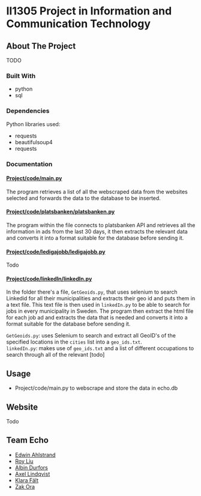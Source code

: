 # II1305 Project in Information and Communication Technology


## About The Project
<!-- Bakgrund -->
TODO

### Built With
- python
- sql

### Dependencies
Python libraries used:
- requests
- beautifulsoup4
- requests

### Documentation
#### [Project/code/main.py](https://github.com/DiaHassan/II1305-Team-Echo/blob/main/Project/code/main.py)
The program retrieves a list of all the webscraped data from the websites selected and forwards the data to the database to be inserted.

#### [Project/code/platsbanken/platsbanken.py](https://github.com/DiaHassan/II1305-Team-Echo/blob/main/Project/code/platsbanken/platsbanken.py)
The program within the file connects to platsbanken API and retrieves all the information in ads from the last 30 days, it then extracts the relevant data and converts it into a format suitable for the database before sending it.

#### [Project/code/ledigajobb/ledigajobb.py](https://github.com/DiaHassan/II1305-Team-Echo/blob/main/Project/code/ledigajobb/ledigajobb.py)
Todo
<!-- Info here -->

#### [Project/code/linkedIn/linkedIn.py](https://github.com/DiaHassan/II1305-Team-Echo/blob/main/Project/code/linkedIn/linkedIn.py)
In the folder there's a file, ```GetGeoids.py```, that uses selenium to search Linkedid for all their municipalities and extracts their geo id and puts them in a text file.
This text file is then used in ```linkedIn.py``` to be able to search for jobs in every municipality in Sweden. The program then extract the html file for each job ad and extracts the data that is needed and converts it into a format suitable for the database before sending it.  
  
```GetGeoids.py```: uses Selenium to search and extract all GeoID's of the specified locations in the ```cities``` list into a ```geo_ids.txt```.  
```linkedIn.py```: makes use of ```geo_ids.txt``` and a list of different occupations to search through all of the relevant [todo]




## Usage
- Project/code/main.py to webscrape and store the data in echo.db 


## Website
Todo
<!-- Länk till expo -->


## Team Echo
 - [Edwin Ahlstrand](https://github.com/EdwinAhl)
 - [Roy Liu](https://github.com/ruisnake)
 - [Albin Durfors](https://github.com/DrakenDurfors)
 - [Axel Lindqvist](https://github.com/ProgrammingCookies)
 - [Klara Fält](https://github.com/kflt)
 - [Zak Ora](https://github.com/ZakOra1)
<!--[Ditt namn här](länk till din Github-profil)-->
